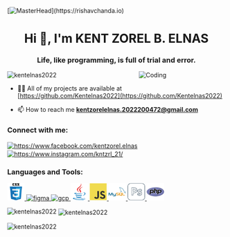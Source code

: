 [![MasterHead](https://1.bp.blogspot.com/-7A4WynwLsMw/XbBpCXG8fHI/AAAAAAAAMt4/uOa1bpLskYgrwGbllhSu2SDj_Mig8SXJQCLcBGAsYHQ/s1600/2000_600px.)](https://rishavchanda.io)
<h1 align="center">Hi 👋, I'm KENT ZOREL B. ELNAS</h1>
<h3 align="center">Life, like programming, is full of trial and error.</h3>
<img align="right" alt="Coding" width="200" src="https://img.freepik.com/premium-vector/boy-coding-designing-with-pc-illustration_418302-2378.jpg">

<p align="left"> <img src="https://komarev.com/ghpvc/?username=kentelnas2022&label=Profile%20views&color=0e75b6&style=flat" alt="kentelnas2022" /> </p>

- 👨‍💻 All of my projects are available at [https://github.com/Kentelnas2022](https://github.com/Kentelnas2022)

- 📫 How to reach me **kentzorelelnas.2022200472@gmail.com**

<h3 align="left">Connect with me:</h3>
<p align="left">
<a href="https://fb.com/https://www.facebook.com/kentzorel.elnas" target="blank"><img align="center" src="https://raw.githubusercontent.com/rahuldkjain/github-profile-readme-generator/master/src/images/icons/Social/facebook.svg" alt="https://www.facebook.com/kentzorel.elnas" height="30" width="40" /></a>
<a href="https://instagram.com/https://www.instagram.com/kntzrl_21/" target="blank"><img align="center" src="https://raw.githubusercontent.com/rahuldkjain/github-profile-readme-generator/master/src/images/icons/Social/instagram.svg" alt="https://www.instagram.com/kntzrl_21/" height="30" width="40" /></a>
</p>

<h3 align="left">Languages and Tools:</h3>
<p align="left"> <a href="https://www.w3schools.com/css/" target="_blank" rel="noreferrer"> <img src="https://raw.githubusercontent.com/devicons/devicon/master/icons/css3/css3-original-wordmark.svg" alt="css3" width="40" height="40"/> </a> <a href="https://www.figma.com/" target="_blank" rel="noreferrer"> <img src="https://www.vectorlogo.zone/logos/figma/figma-icon.svg" alt="figma" width="40" height="40"/> </a> <a href="https://cloud.google.com" target="_blank" rel="noreferrer"> <img src="https://www.vectorlogo.zone/logos/google_cloud/google_cloud-icon.svg" alt="gcp" width="40" height="40"/> </a> <a href="https://www.java.com" target="_blank" rel="noreferrer"> <img src="https://raw.githubusercontent.com/devicons/devicon/master/icons/java/java-original.svg" alt="java" width="40" height="40"/> </a> <a href="https://developer.mozilla.org/en-US/docs/Web/JavaScript" target="_blank" rel="noreferrer"> <img src="https://raw.githubusercontent.com/devicons/devicon/master/icons/javascript/javascript-original.svg" alt="javascript" width="40" height="40"/> </a> <a href="https://www.mysql.com/" target="_blank" rel="noreferrer"> <img src="https://raw.githubusercontent.com/devicons/devicon/master/icons/mysql/mysql-original-wordmark.svg" alt="mysql" width="40" height="40"/> </a> <a href="https://www.photoshop.com/en" target="_blank" rel="noreferrer"> <img src="https://raw.githubusercontent.com/devicons/devicon/master/icons/photoshop/photoshop-line.svg" alt="photoshop" width="40" height="40"/> </a> <a href="https://www.php.net" target="_blank" rel="noreferrer"> <img src="https://raw.githubusercontent.com/devicons/devicon/master/icons/php/php-original.svg" alt="php" width="40" height="40"/> </a> </p>

<p><img align="left" src="https://github-readme-stats.vercel.app/api/top-langs?username=kentelnas2022&show_icons=true&locale=en&layout=compact" alt="kentelnas2022" /></p>

<p>&nbsp;<img align="center" src="https://github-readme-stats.vercel.app/api?username=kentelnas2022&show_icons=true&locale=en" alt="kentelnas2022" /></p>

<p><img align="center" src="https://github-readme-streak-stats.herokuapp.com/?user=kentelnas2022&" alt="kentelnas2022" /></p>
